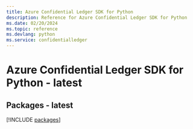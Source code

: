 ```yaml
---
title: Azure Confidential Ledger SDK for Python
description: Reference for Azure Confidential Ledger SDK for Python
ms.date: 02/20/2024
ms.topic: reference
ms.devlang: python
ms.service: confidentialledger
---
```

# Azure Confidential Ledger SDK for Python - latest
## Packages - latest
[!INCLUDE [packages](confidential-ledger-index.md)]